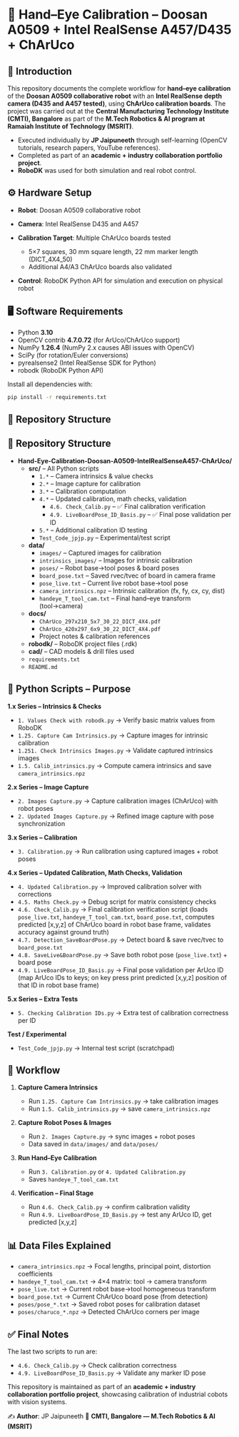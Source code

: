 # 🤖 Hand–Eye Calibration – Doosan A0509 + Intel RealSense A457/D435 + ChArUco

## 📌 Introduction

This repository documents the complete workflow for **hand–eye calibration** of the **Doosan A0509 collaborative robot** with an **Intel RealSense depth camera (D435 and A457 tested)**, using **ChArUco calibration boards**.
The project was carried out at the **Central Manufacturing Technology Institute (CMTI), Bangalore** as part of the **M.Tech Robotics & AI program at Ramaiah Institute of Technology (MSRIT)**.

* Executed individually by **JP Jaipuneeth** through self-learning (OpenCV tutorials, research papers, YouTube references).
* Completed as part of an **academic + industry collaboration portfolio project**.
* **RoboDK** was used for both simulation and real robot control.

## ⚙️ Hardware Setup

* **Robot**: Doosan A0509 collaborative robot
* **Camera**: Intel RealSense D435 and A457
* **Calibration Target**: Multiple ChArUco boards tested

  * 5×7 squares, 30 mm square length, 22 mm marker length (DICT_4X4_50)
  * Additional A4/A3 ChArUco boards also validated
* **Control**: RoboDK Python API for simulation and execution on physical robot

## 🖥️ Software Requirements

* Python **3.10**
* OpenCV contrib **4.7.0.72** (for ArUco/ChArUco support)
* NumPy **1.26.4** (NumPy 2.x causes ABI issues with OpenCV)
* SciPy (for rotation/Euler conversions)
* pyrealsense2 (Intel RealSense SDK for Python)
* robodk (RoboDK Python API)

Install all dependencies with:

```bash
pip install -r requirements.txt
```

## 📂 Repository Structure

## 📂 Repository Structure

- **Hand-Eye-Calibration-Doosan-A0509-IntelRealSenseA457-ChArUco/**
  - **src/** – All Python scripts
    - `1.*` – Camera intrinsics & value checks
    - `2.*` – Image capture for calibration
    - `3.*` – Calibration computation
    - `4.*` – Updated calibration, math checks, validation
      - `4.6. Check_Calib.py` – ✅ Final calibration verification
      - `4.9. LiveBoardPose_ID_Basis.py` – ✅ Final pose validation per ID
    - `5.*` – Additional calibration ID testing
    - `Test_Code_jpjp.py` – Experimental/test script
  - **data/**
    - `images/` – Captured images for calibration
    - `intrinsics_images/` – Images for intrinsic calibration
    - `poses/` – Robot base→tool poses & board poses
    - `board_pose.txt` – Saved rvec/tvec of board in camera frame
    - `pose_live.txt` – Current live robot base→tool pose
    - `camera_intrinsics.npz` – Intrinsic calibration (fx, fy, cx, cy, dist)
    - `handeye_T_tool_cam.txt` – Final hand–eye transform (tool→camera)
  - **docs/**
    - `ChArUco_297x210_5x7_30_22_DICT_4X4.pdf`
    - `ChArUco_420x297_6x9_30_22_DICT_4X4.pdf`
    - Project notes & calibration references
  - **robodk/** – RoboDK project files (.rdk)
  - **cad/** – CAD models & drill files used
  - `requirements.txt`
  - `README.md`


## 📜 Python Scripts – Purpose

**1.x Series – Intrinsics & Checks**

* `1. Values Check with robodk.py` → Verify basic matrix values from RoboDK
* `1.25. Capture Cam Intrinsics.py` → Capture images for intrinsic calibration
* `1.251. Check Intrinsics Images.py` → Validate captured intrinsics images
* `1.5. Calib_intrinsics.py` → Compute camera intrinsics and save `camera_intrinsics.npz`

**2.x Series – Image Capture**

* `2. Images Capture.py` → Capture calibration images (ChArUco) with robot poses
* `2. Updated Images Capture.py` → Refined image capture with pose synchronization

**3.x Series – Calibration**

* `3. Calibration.py` → Run calibration using captured images + robot poses

**4.x Series – Updated Calibration, Math Checks, Validation**

* `4. Updated Calibration.py` → Improved calibration solver with corrections
* `4.5. Maths Check.py` → Debug script for matrix consistency checks
* `4.6. Check_Calib.py` → Final calibration verification script (loads `pose_live.txt`, `handeye_T_tool_cam.txt`, `board_pose.txt`, computes predicted [x,y,z] of ChArUco board in robot base frame, validates accuracy against ground truth)
* `4.7. Detection_SaveBoardPose.py` → Detect board & save rvec/tvec to `board_pose.txt`
* `4.8. SaveLive&BoardPose.py` → Save both robot pose (`pose_live.txt`) + board pose
* `4.9. LiveBoardPose_ID_Basis.py` → Final pose validation per ArUco ID (map ArUco IDs to keys; on key press print predicted [x,y,z] position of that ID in robot base frame)

**5.x Series – Extra Tests**

* `5. Checking Calibration IDs.py` → Extra test of calibration correctness per ID

**Test / Experimental**

* `Test_Code_jpjp.py` → Internal test script (scratchpad)

## 🚀 Workflow

1. **Capture Camera Intrinsics**

   * Run `1.25. Capture Cam Intrinsics.py` → take calibration images
   * Run `1.5. Calib_intrinsics.py` → save `camera_intrinsics.npz`

2. **Capture Robot Poses & Images**

   * Run `2. Images Capture.py` → sync images + robot poses
   * Data saved in `data/images/` and `data/poses/`

3. **Run Hand–Eye Calibration**

   * Run `3. Calibration.py` or `4. Updated Calibration.py`
   * Saves `handeye_T_tool_cam.txt`

4. **Verification – Final Stage**

   * Run `4.6. Check_Calib.py` → confirm calibration validity
   * Run `4.9. LiveBoardPose_ID_Basis.py` → test any ArUco ID, get predicted [x,y,z]

## 📊 Data Files Explained

* `camera_intrinsics.npz` → Focal lengths, principal point, distortion coefficients
* `handeye_T_tool_cam.txt` → 4×4 matrix: tool → camera transform
* `pose_live.txt` → Current robot base→tool homogeneous transform
* `board_pose.txt` → Current ChArUco board pose (from detection)
* `poses/pose_*.txt` → Saved robot poses for calibration dataset
* `poses/charuco_*.npz` → Detected ChArUco corners per image

## ✅ Final Notes

The last two scripts to run are:

* `4.6. Check_Calib.py` → Check calibration correctness
* `4.9. LiveBoardPose_ID_Basis.py` → Validate any marker ID pose

This repository is maintained as part of an **academic + industry collaboration portfolio project**, showcasing calibration of industrial cobots with vision systems.

✍️ **Author**: JP Jaipuneeth
📍 **CMTI, Bangalore — M.Tech Robotics & AI (MSRIT)**
